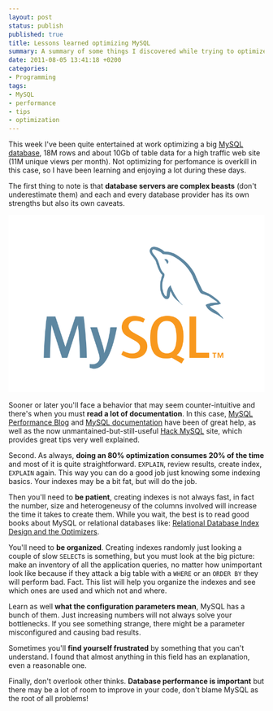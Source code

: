 ```yaml
---
layout: post
status: publish
published: true
title: Lessons learned optimizing MySQL
summary: A summary of some things I discovered while trying to optimize que performance of a production MySQL server.
date: 2011-08-05 13:41:18 +0200
categories:
- Programming
tags:
- MySQL
- performance
- tips
- optimization
---
```

This week I've been quite entertained at work optimizing a big [MySQL database](http://dev.mysql.com/), 18M rows and about 10Gb of table data for a high traffic web site (11M unique views per month). Not optimizing for perfomance is overkill in this case, so I have been learning and enjoying a lot during these days.

The first thing to note is that **database servers are complex beasts** (don't underestimate them) and each and every database provider has its own strengths but also its own caveats.

![MySQL logo](/images/logo-mysql.png)

Sooner or later you'll face a behavior that may seem counter-intuitive and there's when you must **read a lot of documentation**. In this case, [MySQL Performance Blog](http://www.mysqlperformanceblog.com/) and [MySQL documentation](http://dev.mysql.com/doc/refman/5.5/en/) have been of great help, as well as the now unmantained-but-still-useful [Hack MySQL](http://hackmysql.com/) site, which provides great tips very well explained.

Second. As always, **doing an 80% optimization consumes 20% of the time** and most of it is quite straightforward. `EXPLAIN`, review results, create index, `EXPLAIN` again. This way you can do a good job just knowing some indexing basics. Your indexes may be a bit fat, but will do the job.

Then you'll need to **be patient**, creating indexes is not always fast, in fact the number, size and heterogeneusy of the columns involved will increase the time it takes to create them. While you wait, the best is to read good books about MySQL or relational databases like: [Relational Database Index Design and the Optimizers](http://www.amazon.com/gp/product/0471719994/ref=as_li_tl?ie=UTF8&camp=1789&creative=9325&creativeASIN=0471719994&linkCode=as2&tag=climecodel-20&linkId=ZJBKQJURN7Z5WTGN).

You'll need to **be organized**. Creating indexes randomly just looking a couple of slow `SELECT`s is something, but you must look at the big picture: make an inventory of all the application queries, no matter how unimportant look like because if they attack a big table with a `WHERE` or an `ORDER BY` they will perform bad. Fact. This list will help you organize the indexes and see which ones are used and which not and where.

Learn as well **what the configuration parameters mean**, MySQL has a bunch of them. Just increasing numbers will not always solve your bottlenecks. If you see something strange, there might be a parameter misconfigured and causing bad results.

Sometimes you'll **find yourself frustrated** by something that you can't understand. I found that almost anything in this field has an explanation, even a reasonable one.

Finally, don't overlook other thinks. **Database performance is important** but there may be a lot of room to improve in your code, don't blame MySQL as the root of all problems!